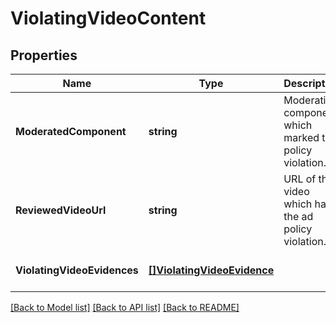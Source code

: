 # ViolatingVideoContent

## Properties
Name | Type | Description | Notes
------------ | ------------- | ------------- | -------------
**ModeratedComponent** | **string** | Moderation component which marked the policy violation. | [optional] [default to null]
**ReviewedVideoUrl** | **string** | URL of the video which has the ad policy violation. | [optional] [default to null]
**ViolatingVideoEvidences** | [**[]ViolatingVideoEvidence**](ViolatingVideoEvidence.md) |  | [optional] [default to null]

[[Back to Model list]](../README.md#documentation-for-models) [[Back to API list]](../README.md#documentation-for-api-endpoints) [[Back to README]](../README.md)


